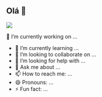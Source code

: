 ## Olá 👋

![](https://tenor.com/pt-BR/view/love-heart-heartbeat-i-love-you-in-love-gif-15393381)

🔭 I’m currently working on ...
- 🌱 I’m currently learning ...
- 👯 I’m looking to collaborate on ...
- 🤔 I’m looking for help with ...
- 💬 Ask me about ...
- 📫 How to reach me: ...
- 😄 Pronouns: ...
- ⚡ Fun fact: ...
  
